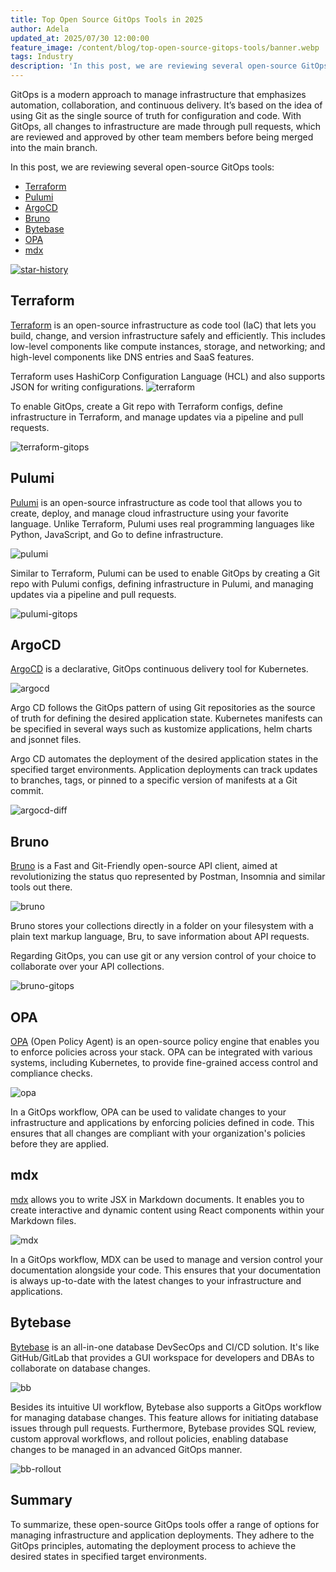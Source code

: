 ```yaml
---
title: Top Open Source GitOps Tools in 2025
author: Adela
updated_at: 2025/07/30 12:00:00
feature_image: /content/blog/top-open-source-gitops-tools/banner.webp
tags: Industry
description: 'In this post, we are reviewing several open-source GitOps tools.'
---
```


GitOps is a modern approach to manage infrastructure that emphasizes automation, collaboration, and continuous delivery. It’s based on the idea of using Git as the single source of truth for configuration and code. With GitOps, all changes to infrastructure are made through pull requests, which are reviewed and approved by other team members before being merged into the main branch.

In this post, we are reviewing several open-source GitOps tools:

- [Terraform](#terraform)
- [Pulumi](#pulumi)
- [ArgoCD](#argocd)
- [Bruno](#bruno)
- [Bytebase](#bytebase)
- [OPA](#opa)
- [mdx](#mdx)

[![star-history](/content/blog/top-open-source-gitops-tools/star.webp)](https://www.star-history.com/#hashicorp/terraform&pulumi/pulumi&argoproj/argo-cd&usebruno/bruno&open-policy-agent/opa&mdx-js/mdx&bytebase/bytebase&Date)

## Terraform

[Terraform](https://github.com/hashicorp/terraform) is an open-source infrastructure as code tool (IaC) that lets you build, change, and version infrastructure safely and efficiently. This includes low-level components like compute instances, storage, and networking; and high-level components like DNS entries and SaaS features.

Terraform uses HashiCorp Configuration Language (HCL) and also supports JSON for writing configurations.
![terraform](/content/blog/top-open-source-gitops-tools/terraform.webp)

To enable GitOps, create a Git repo with Terraform configs, define infrastructure in Terraform, and manage updates via a pipeline and pull requests.

![terraform-gitops](/content/blog/top-open-source-gitops-tools/terraform-gitops.webp)

## Pulumi

[Pulumi](https://github.com/pulumi/pulumi) is an open-source infrastructure as code tool that allows you to create, deploy, and manage cloud infrastructure using your favorite language. Unlike Terraform, Pulumi uses real programming languages like Python, JavaScript, and Go to define infrastructure.

![pulumi](/content/blog/top-open-source-gitops-tools/pulumi.webp)

Similar to Terraform, Pulumi can be used to enable GitOps by creating a Git repo with Pulumi configs, defining infrastructure in Pulumi, and managing updates via a pipeline and pull requests.

![pulumi-gitops](/content/blog/top-open-source-gitops-tools/pulumi-gitops.webp)

## ArgoCD

[ArgoCD](https://github.com/argoproj/argo-cd) is a declarative, GitOps continuous delivery tool for Kubernetes.

![argocd](/content/blog/top-open-source-gitops-tools/argocd.webp)

Argo CD follows the GitOps pattern of using Git repositories as the source of truth for defining the desired application state. Kubernetes manifests can be specified in several ways such as kustomize applications, helm charts and jsonnet files.

Argo CD automates the deployment of the desired application states in the specified target environments. Application deployments can track updates to branches, tags, or pinned to a specific version of manifests at a Git commit.

![argocd-diff](/content/blog/top-open-source-gitops-tools/argocd-diff.webp)

## Bruno

[Bruno](https://github.com/usebruno/bruno) is a Fast and Git-Friendly open-source API client, aimed at revolutionizing the status quo represented by Postman, Insomnia and similar tools out there.

![bruno](/content/blog/top-open-source-gitops-tools/bruno.webp)

Bruno stores your collections directly in a folder on your filesystem with a plain text markup language, Bru, to save information about API requests.

Regarding GitOps, you can use git or any version control of your choice to collaborate over your API collections.

![bruno-gitops](/content/blog/top-open-source-gitops-tools/bruno-gitops.webp)

## OPA

[OPA](https://github.com/open-policy-agent/opa) (Open Policy Agent) is an open-source policy engine that enables you to enforce policies across your stack. OPA can be integrated with various systems, including Kubernetes, to provide fine-grained access control and compliance checks.

![opa](/content/blog/top-open-source-gitops-tools/opa.webp)

In a GitOps workflow, OPA can be used to validate changes to your infrastructure and applications by enforcing policies defined in code. This ensures that all changes are compliant with your organization's policies before they are applied.

## mdx

[mdx](https://github.com/mdx-js/mdx) allows you to write JSX in Markdown documents. It enables you to create interactive and dynamic content using React components within your Markdown files.

![mdx](/content/blog/top-open-source-gitops-tools/mdx.webp)

In a GitOps workflow, MDX can be used to manage and version control your documentation alongside your code. This ensures that your documentation is always up-to-date with the latest changes to your infrastructure and applications.

## Bytebase

[Bytebase](https://github.com/bytebase/bytebase) is an all-in-one database DevSecOps and CI/CD solution. It's like GitHub/GitLab that provides a GUI workspace for developers and DBAs to collaborate on database changes.

![bb](/content/blog/top-open-source-gitops-tools/bb.webp)

Besides its intuitive UI workflow, Bytebase also supports a GitOps workflow for managing database changes. This feature allows for initiating database issues through pull requests. Furthermore, Bytebase provides SQL review, custom approval workflows, and rollout policies, enabling database changes to be managed in an advanced GitOps manner.

![bb-rollout](/content/blog/top-open-source-gitops-tools/bb-rollout.webp)

## Summary

To summarize, these open-source GitOps tools offer a range of options for managing infrastructure and application deployments. They adhere to the GitOps principles, automating the deployment process to achieve the desired states in specified target environments.
